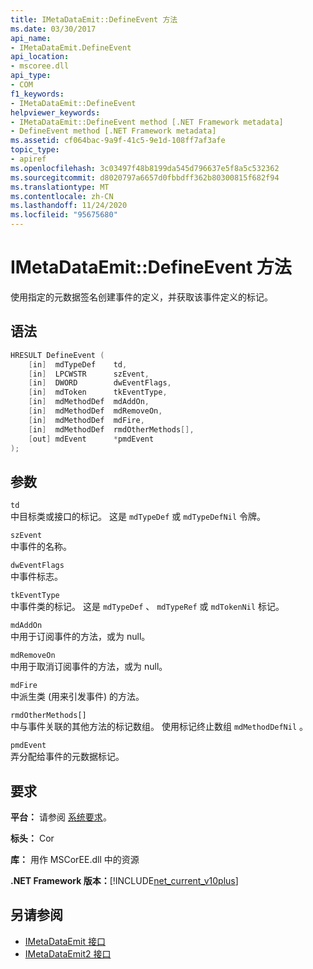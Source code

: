 ```yaml
---
title: IMetaDataEmit::DefineEvent 方法
ms.date: 03/30/2017
api_name:
- IMetaDataEmit.DefineEvent
api_location:
- mscoree.dll
api_type:
- COM
f1_keywords:
- IMetaDataEmit::DefineEvent
helpviewer_keywords:
- IMetaDataEmit::DefineEvent method [.NET Framework metadata]
- DefineEvent method [.NET Framework metadata]
ms.assetid: cf064bac-9a9f-41c5-9e1d-108ff7af3afe
topic_type:
- apiref
ms.openlocfilehash: 3c03497f48b8199da545d796637e5f8a5c532362
ms.sourcegitcommit: d8020797a6657d0fbbdff362b80300815f682f94
ms.translationtype: MT
ms.contentlocale: zh-CN
ms.lasthandoff: 11/24/2020
ms.locfileid: "95675680"
---
```

# <a name="imetadataemitdefineevent-method"></a>IMetaDataEmit::DefineEvent 方法

使用指定的元数据签名创建事件的定义，并获取该事件定义的标记。  
  
## <a name="syntax"></a>语法  
  
```cpp  
HRESULT DefineEvent (
    [in]  mdTypeDef    td,
    [in]  LPCWSTR      szEvent,
    [in]  DWORD        dwEventFlags,
    [in]  mdToken      tkEventType,
    [in]  mdMethodDef  mdAddOn,
    [in]  mdMethodDef  mdRemoveOn,
    [in]  mdMethodDef  mdFire,
    [in]  mdMethodDef  rmdOtherMethods[],
    [out] mdEvent      *pmdEvent
);  
```  
  
## <a name="parameters"></a>参数  

 `td`  
 中目标类或接口的标记。 这是 `mdTypeDef` 或 `mdTypeDefNil` 令牌。  
  
 `szEvent`  
 中事件的名称。  
  
 `dwEventFlags`  
 中事件标志。  
  
 `tkEventType`  
 中事件类的标记。 这是 `mdTypeDef` 、 `mdTypeRef` 或 `mdTokenNil` 标记。  
  
 `mdAddOn`  
 中用于订阅事件的方法，或为 null。  
  
 `mdRemoveOn`  
 中用于取消订阅事件的方法，或为 null。  
  
 `mdFire`  
 中派生类 (用来引发事件) 的方法。  
  
 `rmdOtherMethods[]`  
 中与事件关联的其他方法的标记数组。 使用标记终止数组 `mdMethodDefNil` 。  
  
 `pmdEvent`  
 弄分配给事件的元数据标记。  
  
## <a name="requirements"></a>要求  

 **平台：** 请参阅 [系统要求](../../get-started/system-requirements.md)。  
  
 **标头：** Cor  
  
 **库：** 用作 MSCorEE.dll 中的资源  
  
 **.NET Framework 版本：**[!INCLUDE[net_current_v10plus](../../../../includes/net-current-v10plus-md.md)]  
  
## <a name="see-also"></a>另请参阅

- [IMetaDataEmit 接口](imetadataemit-interface.md)
- [IMetaDataEmit2 接口](imetadataemit2-interface.md)
